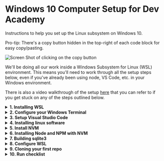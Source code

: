 # Windows 10 Computer Setup for Dev Academy

Instructions to help you set up the Linux subsystem on Windows 10.

Pro-tip: There's a copy button hidden in the top-right of each code block for easy copy/pasting.

![Screen Shot of clicking on the copy button](https://user-images.githubusercontent.com/47387/161153831-7a3ca544-0ad2-4977-aec8-92436f1a6bc5.png)

We'll be doing all our work inside a Windows Subsystem for Linux (WSL) environment. This means you'll need to work through all the setup steps below, even if you've already been using node, VS Code, etc. in your Windows environment.

There is also a video walkthrough of the setup [here](https://youtu.be/vMOvoB20flI) that you can refer to if you get stuck on any of the steps outlined below. 

<details>
<summary><b>1. Installing WSL</b></summary>
<br/>
1.1. Go to the start Menu and type `Check for updates`. Make sure that your Windows
     has the most recent updates (Optional as well as Recommended ones, but you don't
     need to upgrade to Windows 11 if you don't want to).

- Press the Windows key and type `winver` and press Enter
- Confirm that your Windows is version 2004 and higher (Build 19041 and higher) or any Windows 11 version
- If your Windows version is less than Build 19041, let one of the facilitators know

1.2. Go to the Start Menu and open Windows Powershell as an Administrator

- Put this command in Powershell `wsl --install` and hit enter
- Restart your computer

1.3. Open Ubuntu from the Start Menu and let it finish installation:

- When prompted, enter a username (e.g. your first name) and a password - this is the username that Linux will run as by default
- **IMPORTANT:** When you type in your password, you will notice nothing happens, this is a feature in Linux for security purposes.
- For Full Name, Room Number, etc. you can hit Enter to leave them blank
- If it says installing for more than 5 minutes, close the Ubuntu window and re-open it
</details>    

<details>
<summary><b>2. Configure your Windows Terminal</b></summary>
<br/>
2.1. Open your Windows Terminal application (find this by typing `Windows Terminal` in the Start menu, it is NOT the same as Powershell) 
     and select the dropdown next to the new tab button then select Settings, then "Open JSON file"

Scroll down until you find this section:

```json
        {
            "guid": "{07b52e3e-de2c-5db4-bd2d-ba144ed6c273}",
            "hidden": false,
            "name": "Ubuntu-20.04",
            "source": "Windows.Terminal.Wsl"
        },
```

Copy the value of the "guid" field, then paste it in to the `defaultProfile` property near the top of the file.

```json
"defaultProfile": "{07b52e3e-de2c-5db4-bd2d-ba144ed6c273}",
```

2.2. Next, add these properties to the Ubuntu section (the same section you got the "guid" from in the previous step)

```json
"colorScheme": "One Half Dark",
"startingDirectory": "\\\\wsl$\\Ubuntu20.04LTS\\home\\[your_Linux_username]"
```

2.3. Once you have pasted it in, your Linux section should look like this (but instead of `maia`, it would say YOUR username):

```json
        {
            "guid": "{07b52e3e-de2c-5db4-bd2d-ba144ed6c273}",
            "hidden": false,
            "name": "Ubuntu20.04LTS",
            "source": "Windows.Terminal.Wsl",
            "colorScheme": "One Half Dark",
            "startingDirectory": "\\\\wsl$\\Ubuntu20.04LTS\\home\\maia"
        },
```

Note that the `"source": "Windows.Terminal.Wsl",` line needs a comma at the end of it.

If you see a 'network name cannot be found' error when you load windows terminal double check that the "name" part of the json (ie "Ubuntu20.04LTS" in the             above example) exactly matches the bit between `wsl$\\[exact-name-match-here]\\home` in the "startingDirectory" part.
</details>    

<details>
<summary><b>3. Setup Visual Studio Code</b></summary>
<br/>
3.1. Install Visual Studio Code if it isn't already installed

https://code.visualstudio.com/download

3.2. In your terminal, open VS Code with:

```
code .
```

(_don't_ open VS Code from the Start Menu, desktop link or any other way)

If this is the first time you have installed VS Code you may need to close your terminal and open it again (Start menu : Windows Terminal)
to reload the VS Code settings.

3.3 Installing extensions

Install the following VS Code extensions

- ESLint
- Prettier
- Remote - WSL
- Live Share
- vscode-icons (optional, but pretty :wink:)
- GitLens (optional)

3.4 In your Ubuntu terminal, run:

```shell
code --list-extensions
```

You should see the IDs of each of these extensions logged like this:

```
dbaeumer.vscode-eslint
esbenp.prettier-vscode
ms-vsliveshare.vsliveshare
vscode-icons-team.vscode-icons
eamodio.gitlens
```

If you have installed these previously in Windows, you may have to reinstall them for
WSL.

3.5 Visual Studio Code settings

In VS Code:

- click the Settings cog button in the bottom left and open the Command Palette.
- type `settings.json` into the little search box that appears at the top of your scree
- click on the `Preferences: Open Settings (JSON)` option to open your `settings.json` config file.

Paste these contents inside the curly brackets:

```json
     "editor.detectIndentation": false,
     "editor.insertSpaces": true,
     "editor.tabSize": 2,
     "editor.codeActionsOnSave": { "source.fixAll.eslint": true },
     "editor.bracketPairColorization.enabled": true,
     "editor.guides.bracketPairs":"active",
     "[javascript]": {
       "editor.formatOnSave": true,
       "editor.defaultFormatter": "esbenp.prettier-vscode"
     },
      "[javascriptreact]": {
       "editor.formatOnSave": true,
       "editor.defaultFormatter": "esbenp.prettier-vscode"
     },
     "prettier.semi": false,
     "prettier.singleQuote": true
```

Note that each entry in your `settings.json` should end in a comma except for the last one, so if there are some existing entries you'll need to add a comma before     pasting the above lines
</details>

<details>
<summary><b>4. Installing linux software</b></summary>
<br/>
To install most of the linux software you need, we'll run three commands.

4.1 This one updates your package sources:

```sh
sudo apt-get update
```

4.2. This will install all the packages we need (it might take a while):

```sh
sudo apt-get install build-essential python-is-python3 zsh
```

4.3. Finally, this will set `zsh` as your default shell:

```sh
chsh -s $(which zsh)
```

If those all succeeded, you can restart your Ubuntu terminal, and you should be in `zsh`

If you get a page full of info about "This is the Z Shell configuration for new users...", press q (Quit and do nothing)

4.4. Run this command to confirm `python` installed correctly

```sh
which python
```

Anything except "python not found" is okay here.

4.5. Installing oh-my-zsh

We're going to install oh-my-zsh to make your terminal/shell experience a bit more pleasant.

> Oh My Zsh is a delightful, open source, community-driven framework for
> managing your Zsh configuration. It comes bundled with thousands of helpful
> functions, helpers, plugins, themes, and a few things that make you shout...

Enter this command into your Ubuntu terminal (note that it's one long line, even if it displays as two lines on the page where you're reading this):

```
sh -c "$(curl -fsSL https://raw.githubusercontent.com/ohmyzsh/ohmyzsh/master/tools/install.sh)"
```

4.6. Configuring ZSH

Zsh installs a command `omz` to configure itself. To set your theme to "bira" run:

```sh
omz theme set bira
```

For the remainder of these setup instructions, and at the start of Bootcamp, when we say "terminal" we mean this Ubuntu terminal, i.e. an Ubuntu tab within the Windows Terminal application -- you'll know it's right if you can see the penguin!

At the bottom of this file we'll tell you how to run a terminal within VS Code but please use the Ubuntu terminal for these setup instructions and for any `npm install` actions throughout Bootcamp, and please don't use Git Bash for any Bootcamp work

If the prompt in your terminal is now a little arrow and a tilde (~), instead of "yourname@...", that's OK (you'll change it again in a later step)

4.7. Starting in the right directory

Restart your terminal.

If your terminal is opening at a `/` (or `[user]@machineId /`) prompt instead of a `~` (or `[user]@machineId ~`) prompt, this means the terminal 
is opening at root and we need to change that.

To make it open at home (`~`) instead. We're going to run this snippet to add a couple more lines to the bottom of your `~/.zshrc` file.

```sh
cat << 'EOF' >> ~/.zshrc
if [[ $(pwd) == / ]]; then
    cd ~
fi
EOF
```

Restart your terminal.

You should now be at the home directory `~`.
</details>    
     
<details>      
<summary><b>5. Install NVM</b></summary>
<br/>
NVM is a tool to install and manage NodeJS versions.

5.1. Check if you have installed nvm before

```sh
type nvm
```

If you see something like `nvm is a shell function from /home/username/.nvm/nvm.sh` you've already installed NVM and can go to section 6. 
If you see a `nvm not found` message then keep reading.

5.2. First, check if you have node installed

```sh
which node
```

If that logs a path in "Program Files", you've installed NodeJS at some point with the official installer. 
Open Add/Remove Programs from the Start Menu and uninstall NodeJS.

If it logs "node not found", that's perfect. We want NVM to manage node and npm on our dev machine.

5.3. Enter this command into your terminal to download and install nvm:

```sh
curl -o- https://raw.githubusercontent.com/nvm-sh/nvm/v0.39.1/install.sh | bash
```

 This command will initialise NVM when you open a terminal

```sh
cat << 'EOF' >> ~/.zshrc
export NVM_DIR="$HOME/.nvm"
[ -s "$NVM_DIR/nvm.sh" ] && \. "$NVM_DIR/nvm.sh"  # This loads nvm
[ -s "$NVM_DIR/bash_completion" ] && \. "$NVM_DIR/bash_completion"  # This loads nvm bash_completion
EOF
```

5.4. Now run this command to reload your `~/.zshrc`

```sh
omz reload
```
</details>
    
<details>    
<summary><b>6. Installing Node and NPM with NVM</b></summary>
<br/>
Install the latest "Long Term Support" (i.e. very stable) version of node

6.1. Run this command in your terminal:

```sh
nvm install --lts
```

6.2. Then, also in your terminal, run:

```sh
nvm alias default node
```

6.3. To confirm, run this command. We're expecting something in the `v16.x` range

```sh
nvm current
```
</details>
    
<details>    
<summary><b>7. Building sqlite3</b></summary>
<br/>
`sqlite3` is a database package that we use a lot during bootcamp. At this point
you should be set up with everything you need to build it.

7.1. Run this command to confirm:

```sh
npx --yes @donothing/can-u-build-sqlite3
```

If it succeeds it will log `Everything looks good`
</details>

</details>   
     
<details>     
<summary><b>8. Configure WSL</b></summary>
<br/>
8.1. Limit your WSL virtual machine so that it can't consume too much RAM

- In File Explorer (aka "Windows Explorer" or "This PC"), go to `C:\Users\[your_Windows_username]`
- On the `View` tab, tick the checkboxes for `File name extensions` and `Hidden items`
- Right-click in your `C:\Users\[your_Windows_username]` folder and choose `New` then `Text Document`; this will open up Notepad
- Rename the new file as `.wslconfig`, making sure that it does NOT have an extra `.txt` extension
- Paste this text into body of the `.wslconfig` file, and then save it:

```
[wsl2]
memory=2GB # Limits VM memory in WSL2 to 2 GB
processors=2 # Makes the WSL2 VM use two virtual processors
```

8.2. Restart your PC
</details>
    
<details>    
<summary><b>9. Cloning your first repo</b></summary>
<br/>
We're going to clone a repo into your ubuntu setup to make sure everything is working fine.

9.1. We'll start by creating a directory to keep all your repos in

```sh
mkdir ~/devacademy
```

9.2. and then change directory into it:

```sh
cd ~/devacademy
```

9.3. **For these next two commands, replace the name and email with your own details**

You'll need to configure git to know your name...

```sh
git config --global user.name "Firstname Lastname"
```

... and your email address. These will be recorded as the author in commits you make

```sh
git config --global user.email "your.name@example.com"
```

9.4. If you prefer git to save your credentials instead of entering them each time, you can configure git to store them

```sh
git config --global credential.helper store
```

9.5. Run this command to make visual studio code your default editor for git commit messages

```sh
git config --global core.editor "code --wait"
```

9.6. Now go to your [github tokens page](https://github.com/settings/tokens) and create a new token

- It can be called anything, but I use something like "home laptop"
- It needs the "repo" permissions so make sure to check that checkbox
- Set the expiration to 90 days, so that it lasts all bootcamp
- **make sure you copy the token before you close that tab**

9.7. From your Ubuntu terminal, clone down `clone-a-repo-test`

```sh
git clone https://github.com/dev-academy-foundations/clone-a-repo-test.git
```

9.8. Because we are using `https`, github will ask for your username and password.

- the username is your github username
- the password is your github token, so paste it in with a right-click when prompted

This should be the last time

9.9. Now we're going change directory into the new directory:

```sh
cd clone-a-repo-test
```

and open Visual Studio Code

```
code .
```

9.10. Now you should be looking at the clone-a-repo-test in your editor. Click on the `README.md` file to read the hidden message.

> Running `code .` from the ubuntu terminal is the way we will open Visual
> Studio Code during this course. This ensures it opens in the Ubuntu context

Run this command in your Ubuntu terminal:

```sh
Explorer.exe .
```

Windows explorer will open that directory.

This is a quick and easy way to access your Linux files from windows if you ever need to.
</details>
    
<details>    
<summary><b>10. Run checklist</b></summary>
<br/>
10.1 Run this checklist to double-check everything:

```sh
npx --yes @donothing/checklist
```

You should see something like this (all ticks, no crosses, 0/x failed)

```
Shell environment:

 [ ✓ ] darwin
 [ ✓ ] $SHELL = /bin/zsh
 [ ✓ ] ZSH version = zsh 5.8 (x86_64-apple-darwin21.0)

Node setup:

 [ ✓ ] /Users/gerard/.nvm exists
 [ ✓ ] NVM config found in ~/.zshrc
 [ ✓ ] Node version = v16.13.2
 [ ✓ ] NPM version = 8.5.0

Visual studio code:

 [ ✓ ] Visual Studio Code version = 1.65.2
 [ ✓ ] Git editor is code --wait
 [ ✓ ] VSCode extension 'dbaeumer.vscode-eslint' installed
 [ ✓ ] VSCode extension 'esbenp.prettier-vscode' installed
 [ ✓ ] VSCode extension 'ms-vsliveshare.vsliveshare' installed
 [ ✓ ] VSCode extension 'eamodio.gitlens' installed
 [ ✓ ] VSCode extension 'vscode-icons-team.vscode-icons' installed

Build requirements (for node-gyp):

 [ ✓ ] Git version = git version 2.32.0 (Apple Git-132)
 [ ✓ ] Found cc = /usr/bin/cc
 [ ✓ ] Found make = /usr/bin/make
 [ ✓ ] Found python version: Python 3.8.9 at /usr/bin/python3

RESULT: (0/21) checks failed
```
</details>

